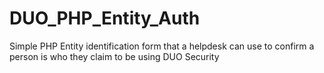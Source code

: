# DUO_PHP_Entity_Auth
Simple PHP Entity identification form that a helpdesk can use to confirm a person is who they claim to be using DUO Security
